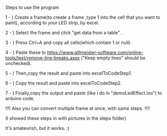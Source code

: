 Steps to use the program

1 - ) Create a frame(to create a frame ,type 1 into the cell that you want to paint), according to your LED strip, by excel. 

2 - ) Select the frame and click "get data from a table" .

3 - ) Press Ctrl+A and copy all cells(which contain 1 or null).

4 - ) Paste these to https://www.gillmeister-software.com/online-tools/text/remove-line-breaks.aspx ("Keep empty lines" should be unchecked).

5 - ) Then,copy the result and paste into excelToCodeStep1.

6 - ) Copy the result and paste into excelToCodeStep2.

7 - ) Finally,copy the output and paste (like i do in "demoLedEffect.ino") to arduino code.

!!!! Also you can convert multiple frame at once, with same steps. !!!!

(I showed these steps in with pictures in the steps folder)

It's amateurish, but it works.  :)
